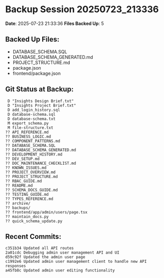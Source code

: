 # Backup Session 20250723_213336

**Date**: 2025-07-23 21:33:36
**Files Backed Up**: 5

## Backed Up Files:
- DATABASE_SCHEMA.SQL
- DATABASE_SCHEMA_GENERATED.md
- PROJECT_STRUCTURE.md
- package.json
- frontend/package.json

## Git Status at Backup:
```
 D "Insights Design Brief.txt"
 D "Insights Project Brief.txt"
 D add_login_history.sql
 D database-schema.sql
 D database-schema.txt
 M export_schema.py
 M file-structure.txt
?? API_REFERENCE.md
?? BUSINESS_LOGIC.md
?? COMPONENT_PATTERNS.md
?? DATABASE_SCHEMA.SQL
?? DATABASE_SCHEMA_GENERATED.md
?? DEVELOPMENT_HISTORY.md
?? DEV_SETUP.md
?? DOC_MAINTENANCE_CHECKLIST.md
?? KNOWN_ISSUES.md
?? PROJECT_OVERVIEW.md
?? PROJECT_STRUCTURE.md
?? RBAC_GUIDE.md
?? README.md
?? SCHEMA_DOCS_GUIDE.md
?? TESTING_GUIDE.md
?? TYPES_REFERENCE.md
?? archive/
?? backups/
?? frontend/app/admin/users/page.tsx
?? maintain_docs.py
?? quick_schema_update.py

```

## Recent Commits:
```
c351b34 Updated all API routes
2a01cdc Debugging admin user management API and UI
d59c92f Updated the admin user page
c1992e6 Updated admin user management client to handle new API responses
a45fb8c Updated admin user editing functionality

```
